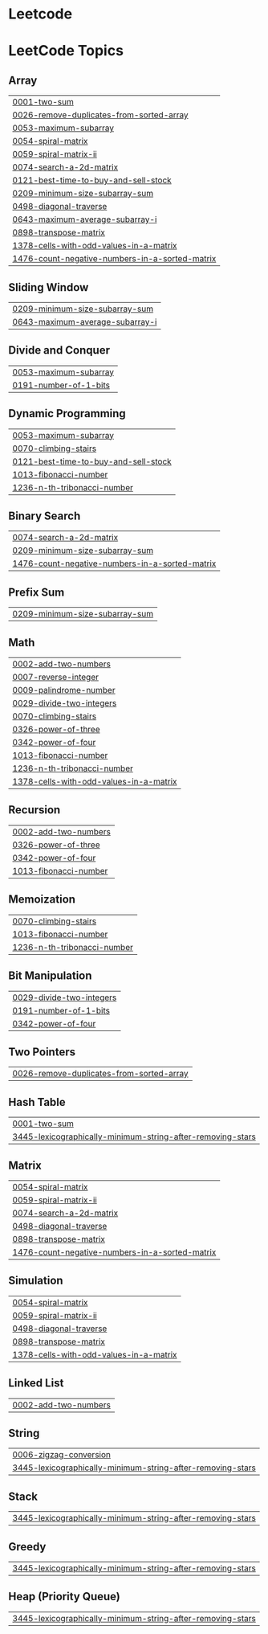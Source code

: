 # Leetcode
<!---LeetCode Topics Start-->
# LeetCode Topics
## Array
|  |
| ------- |
| [0001-two-sum](https://github.com/Praveenkumar-2706/Leetcode/tree/master/0001-two-sum) |
| [0026-remove-duplicates-from-sorted-array](https://github.com/Praveenkumar-2706/Leetcode/tree/master/0026-remove-duplicates-from-sorted-array) |
| [0053-maximum-subarray](https://github.com/Praveenkumar-2706/Leetcode/tree/master/0053-maximum-subarray) |
| [0054-spiral-matrix](https://github.com/Praveenkumar-2706/Leetcode/tree/master/0054-spiral-matrix) |
| [0059-spiral-matrix-ii](https://github.com/Praveenkumar-2706/Leetcode/tree/master/0059-spiral-matrix-ii) |
| [0074-search-a-2d-matrix](https://github.com/Praveenkumar-2706/Leetcode/tree/master/0074-search-a-2d-matrix) |
| [0121-best-time-to-buy-and-sell-stock](https://github.com/Praveenkumar-2706/Leetcode/tree/master/0121-best-time-to-buy-and-sell-stock) |
| [0209-minimum-size-subarray-sum](https://github.com/Praveenkumar-2706/Leetcode/tree/master/0209-minimum-size-subarray-sum) |
| [0498-diagonal-traverse](https://github.com/Praveenkumar-2706/Leetcode/tree/master/0498-diagonal-traverse) |
| [0643-maximum-average-subarray-i](https://github.com/Praveenkumar-2706/Leetcode/tree/master/0643-maximum-average-subarray-i) |
| [0898-transpose-matrix](https://github.com/Praveenkumar-2706/Leetcode/tree/master/0898-transpose-matrix) |
| [1378-cells-with-odd-values-in-a-matrix](https://github.com/Praveenkumar-2706/Leetcode/tree/master/1378-cells-with-odd-values-in-a-matrix) |
| [1476-count-negative-numbers-in-a-sorted-matrix](https://github.com/Praveenkumar-2706/Leetcode/tree/master/1476-count-negative-numbers-in-a-sorted-matrix) |
## Sliding Window
|  |
| ------- |
| [0209-minimum-size-subarray-sum](https://github.com/Praveenkumar-2706/Leetcode/tree/master/0209-minimum-size-subarray-sum) |
| [0643-maximum-average-subarray-i](https://github.com/Praveenkumar-2706/Leetcode/tree/master/0643-maximum-average-subarray-i) |
## Divide and Conquer
|  |
| ------- |
| [0053-maximum-subarray](https://github.com/Praveenkumar-2706/Leetcode/tree/master/0053-maximum-subarray) |
| [0191-number-of-1-bits](https://github.com/Praveenkumar-2706/Leetcode/tree/master/0191-number-of-1-bits) |
## Dynamic Programming
|  |
| ------- |
| [0053-maximum-subarray](https://github.com/Praveenkumar-2706/Leetcode/tree/master/0053-maximum-subarray) |
| [0070-climbing-stairs](https://github.com/Praveenkumar-2706/Leetcode/tree/master/0070-climbing-stairs) |
| [0121-best-time-to-buy-and-sell-stock](https://github.com/Praveenkumar-2706/Leetcode/tree/master/0121-best-time-to-buy-and-sell-stock) |
| [1013-fibonacci-number](https://github.com/Praveenkumar-2706/Leetcode/tree/master/1013-fibonacci-number) |
| [1236-n-th-tribonacci-number](https://github.com/Praveenkumar-2706/Leetcode/tree/master/1236-n-th-tribonacci-number) |
## Binary Search
|  |
| ------- |
| [0074-search-a-2d-matrix](https://github.com/Praveenkumar-2706/Leetcode/tree/master/0074-search-a-2d-matrix) |
| [0209-minimum-size-subarray-sum](https://github.com/Praveenkumar-2706/Leetcode/tree/master/0209-minimum-size-subarray-sum) |
| [1476-count-negative-numbers-in-a-sorted-matrix](https://github.com/Praveenkumar-2706/Leetcode/tree/master/1476-count-negative-numbers-in-a-sorted-matrix) |
## Prefix Sum
|  |
| ------- |
| [0209-minimum-size-subarray-sum](https://github.com/Praveenkumar-2706/Leetcode/tree/master/0209-minimum-size-subarray-sum) |
## Math
|  |
| ------- |
| [0002-add-two-numbers](https://github.com/Praveenkumar-2706/Leetcode/tree/master/0002-add-two-numbers) |
| [0007-reverse-integer](https://github.com/Praveenkumar-2706/Leetcode/tree/master/0007-reverse-integer) |
| [0009-palindrome-number](https://github.com/Praveenkumar-2706/Leetcode/tree/master/0009-palindrome-number) |
| [0029-divide-two-integers](https://github.com/Praveenkumar-2706/Leetcode/tree/master/0029-divide-two-integers) |
| [0070-climbing-stairs](https://github.com/Praveenkumar-2706/Leetcode/tree/master/0070-climbing-stairs) |
| [0326-power-of-three](https://github.com/Praveenkumar-2706/Leetcode/tree/master/0326-power-of-three) |
| [0342-power-of-four](https://github.com/Praveenkumar-2706/Leetcode/tree/master/0342-power-of-four) |
| [1013-fibonacci-number](https://github.com/Praveenkumar-2706/Leetcode/tree/master/1013-fibonacci-number) |
| [1236-n-th-tribonacci-number](https://github.com/Praveenkumar-2706/Leetcode/tree/master/1236-n-th-tribonacci-number) |
| [1378-cells-with-odd-values-in-a-matrix](https://github.com/Praveenkumar-2706/Leetcode/tree/master/1378-cells-with-odd-values-in-a-matrix) |
## Recursion
|  |
| ------- |
| [0002-add-two-numbers](https://github.com/Praveenkumar-2706/Leetcode/tree/master/0002-add-two-numbers) |
| [0326-power-of-three](https://github.com/Praveenkumar-2706/Leetcode/tree/master/0326-power-of-three) |
| [0342-power-of-four](https://github.com/Praveenkumar-2706/Leetcode/tree/master/0342-power-of-four) |
| [1013-fibonacci-number](https://github.com/Praveenkumar-2706/Leetcode/tree/master/1013-fibonacci-number) |
## Memoization
|  |
| ------- |
| [0070-climbing-stairs](https://github.com/Praveenkumar-2706/Leetcode/tree/master/0070-climbing-stairs) |
| [1013-fibonacci-number](https://github.com/Praveenkumar-2706/Leetcode/tree/master/1013-fibonacci-number) |
| [1236-n-th-tribonacci-number](https://github.com/Praveenkumar-2706/Leetcode/tree/master/1236-n-th-tribonacci-number) |
## Bit Manipulation
|  |
| ------- |
| [0029-divide-two-integers](https://github.com/Praveenkumar-2706/Leetcode/tree/master/0029-divide-two-integers) |
| [0191-number-of-1-bits](https://github.com/Praveenkumar-2706/Leetcode/tree/master/0191-number-of-1-bits) |
| [0342-power-of-four](https://github.com/Praveenkumar-2706/Leetcode/tree/master/0342-power-of-four) |
## Two Pointers
|  |
| ------- |
| [0026-remove-duplicates-from-sorted-array](https://github.com/Praveenkumar-2706/Leetcode/tree/master/0026-remove-duplicates-from-sorted-array) |
## Hash Table
|  |
| ------- |
| [0001-two-sum](https://github.com/Praveenkumar-2706/Leetcode/tree/master/0001-two-sum) |
| [3445-lexicographically-minimum-string-after-removing-stars](https://github.com/Praveenkumar-2706/Leetcode/tree/master/3445-lexicographically-minimum-string-after-removing-stars) |
## Matrix
|  |
| ------- |
| [0054-spiral-matrix](https://github.com/Praveenkumar-2706/Leetcode/tree/master/0054-spiral-matrix) |
| [0059-spiral-matrix-ii](https://github.com/Praveenkumar-2706/Leetcode/tree/master/0059-spiral-matrix-ii) |
| [0074-search-a-2d-matrix](https://github.com/Praveenkumar-2706/Leetcode/tree/master/0074-search-a-2d-matrix) |
| [0498-diagonal-traverse](https://github.com/Praveenkumar-2706/Leetcode/tree/master/0498-diagonal-traverse) |
| [0898-transpose-matrix](https://github.com/Praveenkumar-2706/Leetcode/tree/master/0898-transpose-matrix) |
| [1476-count-negative-numbers-in-a-sorted-matrix](https://github.com/Praveenkumar-2706/Leetcode/tree/master/1476-count-negative-numbers-in-a-sorted-matrix) |
## Simulation
|  |
| ------- |
| [0054-spiral-matrix](https://github.com/Praveenkumar-2706/Leetcode/tree/master/0054-spiral-matrix) |
| [0059-spiral-matrix-ii](https://github.com/Praveenkumar-2706/Leetcode/tree/master/0059-spiral-matrix-ii) |
| [0498-diagonal-traverse](https://github.com/Praveenkumar-2706/Leetcode/tree/master/0498-diagonal-traverse) |
| [0898-transpose-matrix](https://github.com/Praveenkumar-2706/Leetcode/tree/master/0898-transpose-matrix) |
| [1378-cells-with-odd-values-in-a-matrix](https://github.com/Praveenkumar-2706/Leetcode/tree/master/1378-cells-with-odd-values-in-a-matrix) |
## Linked List
|  |
| ------- |
| [0002-add-two-numbers](https://github.com/Praveenkumar-2706/Leetcode/tree/master/0002-add-two-numbers) |
## String
|  |
| ------- |
| [0006-zigzag-conversion](https://github.com/Praveenkumar-2706/Leetcode/tree/master/0006-zigzag-conversion) |
| [3445-lexicographically-minimum-string-after-removing-stars](https://github.com/Praveenkumar-2706/Leetcode/tree/master/3445-lexicographically-minimum-string-after-removing-stars) |
## Stack
|  |
| ------- |
| [3445-lexicographically-minimum-string-after-removing-stars](https://github.com/Praveenkumar-2706/Leetcode/tree/master/3445-lexicographically-minimum-string-after-removing-stars) |
## Greedy
|  |
| ------- |
| [3445-lexicographically-minimum-string-after-removing-stars](https://github.com/Praveenkumar-2706/Leetcode/tree/master/3445-lexicographically-minimum-string-after-removing-stars) |
## Heap (Priority Queue)
|  |
| ------- |
| [3445-lexicographically-minimum-string-after-removing-stars](https://github.com/Praveenkumar-2706/Leetcode/tree/master/3445-lexicographically-minimum-string-after-removing-stars) |
<!---LeetCode Topics End-->